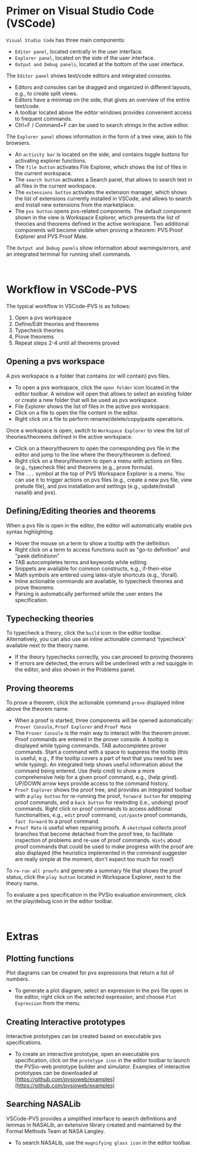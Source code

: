 # Primer on Visual Studio Code (VSCode)
`Visual Studio Code` has three main components:
- `Editor panel`, located centrally in the user interface.
- `Explorer panel`, located on the side of the user interface.
- `Output and Debug panels`, located at the bottom of the user interface.

The `Editor panel` shows text/code editors and integrated consoles.
- Editors and consoles can be dragged and organized in different layouts, e.g., to create split views.
- Editors have a minimap on the side, that gives an overview of the entire text/code.
- A toolbar located above the editor windows provides convenient access to frequent commands.
- Ctrl+F / Command+F can be used to search strings in the active editor.

The `Explorer panel` shows information in the form of a tree view, akin to file browsers.
- An `activity bar` is located on the side, and contains toggle buttons for activating explorer functions.
- The `file button` activates File Explorer, which shows the list of files in the current workspace.
- The `search button` activates a Search panel, that allows to search text in all files in the current workspace.
- The `extensions button` activates the extension manager, which shows the list of extensions currently installed in VSCode, and allows to search and install new extensions from the marketplace.
- The `pvs button` opens pvs-related components. The default component shown in the view is Workspace Explorer, which presents the list of theories and theorems defined in the active workspace. Two additional components will become visible when proving a theorem: PVS Proof Explorer and PVS Proof Mate.

The `Output and Debug panels` show information about warnings/errors, and an integrated terminal for running shell commands.

<br>

# Workflow in VSCode-PVS
The typical workflow in VSCode-PVS is as follows:
1. Open a pvs workspace
2. Define/Edit theories and theorems
3. Typecheck theories
4. Prove theorems
5. Repeat steps 2-4 until all theorems proved

## Opening a pvs workspace
A pvs workspace is a folder that contains (or will contain) pvs files.
- To open a pvs workspace, click the `open folder` icon located in the editor toolbar. A window will open that allows to select an existing folder or create a new folder that will be used as pvs workspace.
- File Explorer shows the list of files in the active pvs workspace. 
- Click on a file to open the file content in the editor.
- Right click on a file to perform rename/delete/copy/paste operations. 

Once a workspace is open, switch to `Workspace Explorer` to view the list of theories/theorems defined in the active workspace.
- Click on a theory/theorem to open the corresponding pvs file in the editor and jump to the line where the theory/theorem is defined.
- Right click on a theory/theorem to open a menu with actions on files (e.g., typecheck file) and theorems (e.g., prove formula).
- The `...` symbol at the top of PVS Workspace Explorer is a menu. You can use it to trigger actions on pvs files (e.g., create a new pvs file, view prelude file), and pvs installation and settings (e.g., update/install nasalib and pvs).

## Defining/Editing theories and theorems
When a pvs file is open in the editor, the editor will automatically enable pvs syntax highlighting.
- Hover the mouse on a term to show a tooltip with the definition.
- Right click on a term to access functions such as "go-to definition" and "peek definitionn"
- TAB autocompletes terms and keywords while editing
- Snippets are available for common constructs, e.g., if-then-else
- Math symbols are entered using latex-style shortcuts (e.g., \forall).
- Inline actionable commands are available, to typecheck theories and prove theorems
- Parsing is automatically performed while the user enters the specification.

## Typechecking theories
To typecheck a theory, click the `build` icon in the editor toolbar.
Alternatively, you can also use an inline actionable command 'typecheck' available next to the theory name.
- If the theory typechecks correctly, you can proceed to proving theorems
- If errors are detected, the errors will be underlined with a red squiggle in the editor, and also shown in the Problems panel.

## Proving theorems
To prove a theorem, click the actionable command `prove` displayed inline above the theorem name.
- When a proof is started, three components will be opened automatically: `Prover Console`, `Proof Explorer` and `Proof Mate`
- The `Prover Console` is the main way to interact with the theorem prover. Proof commands are entered in the prover console. A tooltip is displayed while typing commands. TAB autocompletes prover commands. Start a command with a space to suppress the tooltip (this is useful, e.g., if the tooltip covers a part of text that you need to see while typing). An integrated help shows useful information about the command being entered. Use (help cmd) to show a more comprehensive help for a given proof command, e.g., (help grind). UP/DOWN arrow keys provide access to the command history.
- `Proof Explorer` shows the proof tree, and provides an integrated toolbar with a `play button` for re-running the proof, `forward button` for stepping proof commands, and a `back button` for rewinding (i.e., undoing) proof commands. Right click on proof commands to access additional functionalities, e.g., `edit` proof command, `cut/paste` proof commands, `fast forward` to a proof command.
- `Proof Mate` is useful when repairing proofs. A `sketchpad` collects proof branches that become detached from the proof tree, to facilitate inspection of problems and re-use of proof commands. `Hints` about proof commands that could be used to make progress with the proof are also displayed (the heuristics implemented in the command suggester are really simple at the moment, don't expect too much for now!)

To `re-run all proofs` and generate a summary file that shows the proof status, click the `play button` located in Workspace Explorer, next to the theory name.

To evaluate a pvs specification in the PVSio evaluation environment, click on the play/debug icon in the editor toolbar.


<br>

# Extras

## Plotting functions
Plot diagrams can be created for pvs expressions that return a list of numbers.
- To generate a plot diagram, select an expression in the pvs file open in the editor, right click on the selected expression, and choose `Plot Expression` from the menu.

## Creating Interactive prototypes
Interactive prototypes can be created based on executable pvs specifications.
- To create an interactive prototype, open an executable pvs specification, click on the `prototype icon` in the editor toolbar to launch the PVSio-web prototype builder and simulator. Examples of interactive prototypes can be downloaded at [https://github.com/pvsioweb/examples](https://github.com/pvsioweb/examples)

## Searching NASALib
VSCode-PVS provides a simplified interface to search definitions and lemmas in NASALib, an extensive library created and maintained by the Formal Methods Team at NASA Langley.
- To search NASALib, use the `magnifying glass icon` in the editor toolbar.


